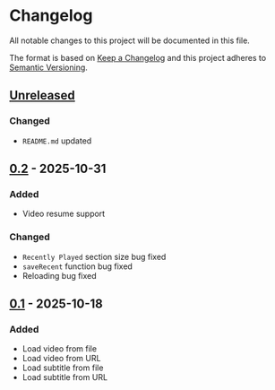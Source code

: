 # Changelog
All notable changes to this project will be documented in this file.

The format is based on [Keep a Changelog](http://keepachangelog.com/en/1.0.0/)
and this project adheres to [Semantic Versioning](http://semver.org/spec/v2.0.0.html).

## [Unreleased]
### Changed
- `README.md` updated
## [0.2] - 2025-10-31
### Added
- Video resume support
### Changed
- `Recently Played` section size bug fixed
- `saveRecent` function bug fixed
- Reloading bug fixed
## [0.1] - 2025-10-18
### Added
- Load video from file
- Load video from URL
- Load subtitle from file
- Load subtitle from URL


[Unreleased]: https://github.com/sepandhaghighi/neovid/compare/v0.2...main
[0.2]: https://github.com/sepandhaghighi/neovid/compare/v0.1...v0.2
[0.1]: https://github.com/sepandhaghighi/neovid/compare/157a4dd...v0.1
